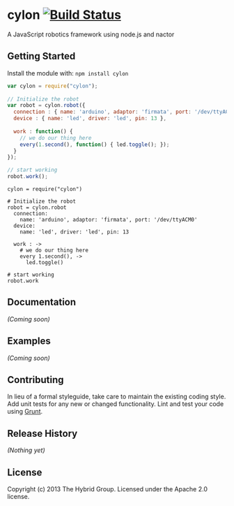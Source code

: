 # cylon [![Build Status](https://secure.travis-ci.org/hybridgroup/cylon.png?branch=master)](http://travis-ci.org/hybridgroup/cylon)

A JavaScript robotics framework using node.js and nactor

## Getting Started
Install the module with: `npm install cylon`

```javascript
var cylon = require("cylon");
 
// Initialize the robot
var robot = cylon.robot({
  connection : { name: 'arduino', adaptor: 'firmata', port: '/dev/ttyACM0' },
  device : { name: 'led', driver: 'led', pin: 13 },
  
  work : function() {
    // we do our thing here
    every(1.second(), function() { led.toggle(); });
  }
});

// start working
robot.work();
```

```coffee-script
cylon = require("cylon")
 
# Initialize the robot
robot = cylon.robot
  connection:
    name: 'arduino', adaptor: 'firmata', port: '/dev/ttyACM0'
  device: 
    name: 'led', driver: 'led', pin: 13
  
  work : ->
    # we do our thing here
    every 1.second(), ->
      led.toggle()

# start working
robot.work
```

## Documentation
_(Coming soon)_

## Examples
_(Coming soon)_

## Contributing
In lieu of a formal styleguide, take care to maintain the existing coding style. Add unit tests for any new or changed functionality. Lint and test your code using [Grunt](http://gruntjs.com/).

## Release History
_(Nothing yet)_

## License
Copyright (c) 2013 The Hybrid Group. Licensed under the Apache 2.0 license.
